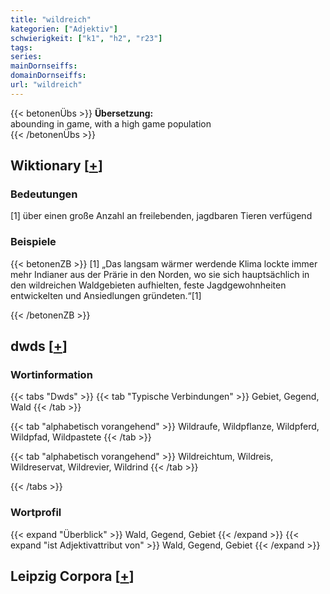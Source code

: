 ```yaml
---
title: "wildreich"
kategorien: ["Adjektiv"]
schwierigkeit: ["k1", "h2", "r23"]
tags:
series:
mainDornseiffs:
domainDornseiffs:
url: "wildreich"
---
```


{{< betonenÜbs >}}
**Übersetzung:**  
abounding in game, with a high game population  
{{< /betonenÜbs >}}

## Wiktionary [[+](https://de.wiktionary.org/wiki/wildreich)]

### Bedeutungen
[1] über einen große Anzahl an freilebenden, jagdbaren Tieren verfügend  

### Beispiele
{{< betonenZB >}}
[1] „Das langsam wärmer werdende Klima lockte immer mehr Indianer aus der Prärie in den Norden, wo sie sich hauptsächlich in den wildreichen Waldgebieten aufhielten, feste Jagdgewohnheiten entwickelten und Ansiedlungen gründeten.“[1]  

{{< /betonenZB >}}


## dwds [[+](https://www.dwds.de/wb/wildreich)]

### Wortinformation
{{< tabs "Dwds" >}}
{{< tab "Typische Verbindungen" >}}
Gebiet, Gegend, Wald
{{< /tab >}}

{{< tab "alphabetisch vorangehend" >}}
Wildraufe, Wildpflanze, Wildpferd, Wildpfad, Wildpastete
{{< /tab >}}

{{< tab "alphabetisch vorangehend" >}}
Wildreichtum, Wildreis, Wildreservat, Wildrevier, Wildrind
{{< /tab >}}

{{< /tabs >}}

### Wortprofil
{{< expand "Überblick" >}} Wald, Gegend, Gebiet {{< /expand >}}
{{< expand "ist Adjektivattribut von" >}} Wald, Gegend, Gebiet {{< /expand >}}

## Leipzig Corpora [[+](https://corpora.uni-leipzig.de/en/res?word=wildreich&corpusId=deu_newscrawl-public_2018)]

